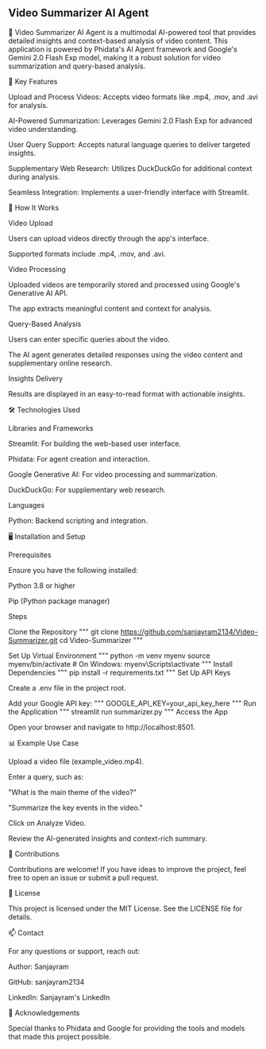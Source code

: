 ## Video Summarizer AI Agent

🎥 Video Summarizer AI Agent is a multimodal AI-powered tool that provides detailed insights and context-based analysis of video content. This application is powered by Phidata's AI Agent framework and Google's Gemini 2.0 Flash Exp model, making it a robust solution for video summarization and query-based analysis.

🌟 Key Features

Upload and Process Videos: Accepts video formats like .mp4, .mov, and .avi for analysis.

AI-Powered Summarization: Leverages Gemini 2.0 Flash Exp for advanced video understanding.

User Query Support: Accepts natural language queries to deliver targeted insights.

Supplementary Web Research: Utilizes DuckDuckGo for additional context during analysis.

Seamless Integration: Implements a user-friendly interface with Streamlit.

🚀 How It Works

Video Upload

Users can upload videos directly through the app's interface.

Supported formats include .mp4, .mov, and .avi.

Video Processing

Uploaded videos are temporarily stored and processed using Google's Generative AI API.

The app extracts meaningful content and context for analysis.

Query-Based Analysis

Users can enter specific queries about the video.

The AI agent generates detailed responses using the video content and supplementary online research.

Insights Delivery

Results are displayed in an easy-to-read format with actionable insights.

🛠️ Technologies Used

Libraries and Frameworks

Streamlit: For building the web-based user interface.

Phidata: For agent creation and interaction.

Google Generative AI: For video processing and summarization.

DuckDuckGo: For supplementary web research.

Languages

Python: Backend scripting and integration.

🖥️ Installation and Setup

Prerequisites

Ensure you have the following installed:

Python 3.8 or higher

Pip (Python package manager)

Steps

Clone the Repository
"""
git clone https://github.com/sanjayram2134/Video-Summarizer.git
cd Video-Summarizer
"""

Set Up Virtual Environment
"""
python -m venv myenv
source myenv/bin/activate  # On Windows: myenv\Scripts\activate
"""
Install Dependencies
"""
pip install -r requirements.txt
"""
Set Up API Keys

Create a .env file in the project root.

Add your Google API key:
"""
GOOGLE_API_KEY=your_api_key_here
"""
Run the Application
"""
streamlit run summarizer.py
"""
Access the App

Open your browser and navigate to http://localhost:8501.

📊 Example Use Case

Upload a video file (example_video.mp4).

Enter a query, such as:

"What is the main theme of the video?"

"Summarize the key events in the video."

Click on Analyze Video.

Review the AI-generated insights and context-rich summary.

🤝 Contributions

Contributions are welcome! If you have ideas to improve the project, feel free to open an issue or submit a pull request.

📝 License

This project is licensed under the MIT License. See the LICENSE file for details.

📫 Contact

For any questions or support, reach out:

Author: Sanjayram

GitHub: sanjayram2134

LinkedIn: Sanjayram's LinkedIn

🙌 Acknowledgements

Special thanks to Phidata and Google for providing the tools and models that made this project possible.
